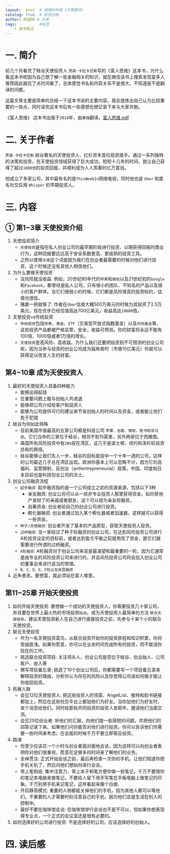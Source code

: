 ```yaml
---
layout:  post  # 使用的布局（不需要改）
catalog: true  # 是否归档
author: 陈国林 # 作者
tags:          #标签
    - 读书笔记
---
```


# 一. 简介
前几个月看完了硅谷天使投资人 `贾森·卡拉卡尼斯`写的《富人思维》这本书，为什么看这本书呢因为自己想了解一些金融相关的知识，就在微信读书上搜索发现蛮多人推荐因此就花了点时间看了，总体感觉书名和内容关系不是很大，不知道是不是翻译的问题。

这篇文章主要是简单的总结一下这本书说的主要内容，我会提炼出自己认为比较重要的一些点，同时读完这本书后有一些感想也想记录下来与大家共勉。

《富人思维》 这本书出版于`2019`年，由`黄强`翻译。[富人思维.pdf](https://github.com/chenguolin/chenguolin.github.io/blob/master/data/pdf/%E5%AF%8C%E4%BA%BA%E6%80%9D%E7%BB%B4.pdf)

# 二. 关于作者
`贾森·卡拉卡尼斯` 硅谷著名的天使投资人、红杉资本首位投资猎手。通过一系列独特的决策和投资，在天使投资领域获得了巨大成功，短短十几年的时间，就让自己获得了超过`1000倍`的投资回报，并顺利成为人人羡慕的亿万富翁。

他成立了多家公司，其中最有名的是`ThisWeekIn`网络电视，同时他也是 `Uber` 和匿名社交应用 `Whisper` 的早期投资人。

# 三. 内容
## ① 第1~3章 天使投资介绍
1. 天使投资简介
   + `天使投资`是指在私人创业公司的最早期阶段进行投资、以期获得回报的商业行为，这种回报要远远高于安全系数更高、更成熟的投资工具。
   + 之所以使用`天使`这个词是因为我们在创业者最需要的时候对他们进行投资，这个时候还没有其他人相信他们。
2. 为什么要做天使投资
   + 没风险就没收益: 例如，20世纪80年代的`苹果`和`微软`以及21世纪初的`Google`和`Facebook`，都曾经是私人公司，只有很小的团队、不知名的产品以及很小的客户群体。当它们很弱小的时候，它们都是风险很高的投资标的，估值也很低。
   + 赌赢一把就够了: 作者在`Uber`估值大概500万美元的时候为其投资了2.5万美元，现在优步已经估值高达700亿美元，收益高达`10000`倍。
3. 天使投资vs传统投资
   + `传统投资`包括`债券`、`黄金`、`ETF`（交易型开放式指数基金）以及`共同基金`等，这些投资产品都被严格监管，安全，收益可预测。你的财富将永远不能有100倍、1000倍或者1万倍的增长。
   + `天使投资`是高风险、高收益。为什么我们还要把投资到不可预测的创业公司呢，因为当参与投资的创业公司成为独角兽时（市值10亿美元）你就可以获得足以改变人生的财富。

## 第4~10章 成为天使投资人
1. 最好的天使投资人具备四种能力
   + 能够出得起钱
   + 在重要问题上能与创始人共进退
   + 能够把公司介绍给客户和投资人
   + 能够为公司提供可行的建议来节省创始人的时间以及资金，或者能让他们免于犯错
2. 硅谷为何如此特殊
   + 目前美国市值最高的五家公司都是科技公司 `苹果、谷歌、微软、脸书和亚马逊`。它们当中的三家位于硅谷，相邻不到15英里，另外两家位于西雅图。
   + 美国所有风险投资中有`30%`投在湾区，这几乎是波士顿、纽约和洛杉矶投资总和的两倍。
   + 硅谷能够让我们先人一步，硅谷的目标是投中一个十年一遇的公司，这样的公司最近几乎总在湾区出现。欧洲你基本上可以忽略不计，因为它的高福利、监管限制、反创业（antientrepreneurial）政策。中国、印度和日本目前也是科技创业公司的沃土。
3. 创业公司融资流程
   + `起步融资`: 起步融资指的是一个公司成立之初的资源来源，包括以下3种
     + 亲友融资: 创业公司可以从一些非专业投资人那里获得资金，如炒房地产发财了的亲戚或者朋友，这个可以视为亲友轮融资。
     + 自筹资金: 创业者给自己的创业公司进行投资。
     + 孵化器融资: 创业者通过加入某个孵化器或者加速器，这样就可以获得一些资金。
   + `种子/天使融资`: 创业者开发了基本的产品原型，获取天使投资人投资。
   + `过桥融资`: 当一家经过了种子轮融资的创业公司，在达到风险投资公司进行A轮投资设定的目标前，或者达到盈亏平衡之前就用完了资金，那它们就需要进行所谓的过桥融资。
   + `A轮融资`: A轮融资对于创业公司来说是最渴望和最重要的一轮，因为它通常是由专业的风险投资公司来进行的，并且风险投资公司将会加入创业公司的董事会来进行适当的管理。
   + `B、C、D、E、F轮以及夹层融资`
3. 近朱者赤。要想富，就必须站在富人堆里。

## 第11~25章 开始天使投资
1. 如何开始天使投资: 要想做一个成功的天使投资人，你需要投资几十家公司，并且要在世界上最火热的市场投资`硅谷`。成为天使投资人最简单的方法 `联合天使投资`，建议天使投资新人在自己进行直接投资之前，先参与十来个小的联合天使投资。
2. 联合天使投资
   + 作为一名天使投资菜鸟，从联合投资开始你的投资旅程和知识积累，你将受益匪浅。如果你愿意，你可以在业余时间完成所有的投资，而不耽误你现在的工作。
   + 挑选联合投资项目: 关注领头人、创业公司是否位于硅谷、创业始人、公司客户、收入等
   + 撰写项目备忘录: 挑选了10个创业公司后，你都需要写一个项目备忘录来解释投资的理由，分析你认为存在的风险以及你觉得公司该如何做才能让你收回投资。
3. 拓展人脉
   + 会见12位天使投资人: 把这些投资人的领英、AngelList、推特和脸书链接都加上，然后在这些社交平台上都加他们为好友。当你加他们为好友时，发个消息给他们。同时给那些共同投资的投资人发邮件，邀请他们当面交流。
   + 会见25位创业者: 听他们的汇报，向他们提一些简短的问题，并把他们的回答记录下来。如果他们问你能否对他们进行投资，你可以告诉他们你需要一些时间来考虑。在会面的时候千万不要立即答应投资。
4. 路演
   + 你至少应该花一个小时与创业者面对面地会谈，因为这样可以向创业者表明你对他们很重视，愿意花足够多的时间来了解他们的业务。
   + 全神贯注: 正式开始会谈之前，最后再检查一次你的手机，让他们知道你把手机关机了，然后问他们想如何进行会谈。
   + 带上笔和纸: 集中注意力，带上本子和笔方便你做一些笔记。千万不要用你的笔记本电脑来做笔记，不要给人留下用手写笔在平板电脑上做笔记的印象。千万别用手机来记笔记，这样看起来像个白痴.
   + 开启静音模式: 重要的人物都能关掉他们的手机，因为其他人都可以等他们。不重要的人才需要时刻注意自己的手机，因为他们总是生活在别人的控制中。
   + 最好不要在咖啡馆会谈: 在咖啡馆举行会谈也不是不可以，但如果你想表现得专业点，一个正式的会议室还是很有必要的。
5. 如何选择好的公司进行投资: 不是选择好的公司，应该选择好的创始人。


# 四. 读后感
